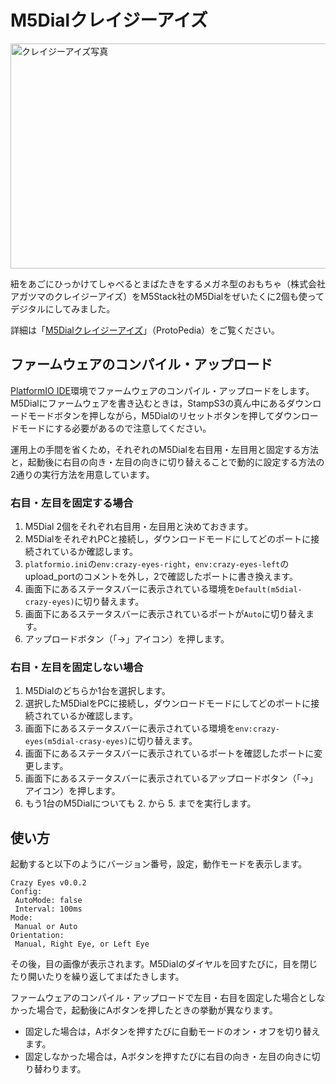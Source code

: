 # M5Dialクレイジーアイズ

<img src="images/crazy-eyes.gif" width="640" height="360" alt="クレイジーアイズ写真">

紐をあごにひっかけてしゃべるとまばたきをするメガネ型のおもちゃ（株式会社アガツマのクレイジーアイズ）をM5Stack社のM5Dialをぜいたくに2個も使ってデジタルにしてみました。

詳細は「[M5Dialクレイジーアイズ](https://protopedia.net/prototype/4810)」（ProtoPedia）をご覧ください。

## ファームウェアのコンパイル・アップロード

[PlatformIO IDE](https://platformio.org/platformio-ide)環境でファームウェアのコンパイル・アップロードをします。
M5Dialにファームウェアを書き込むときは，StampS3の真ん中にあるダウンロードモードボタンを押しながら，M5Dialのリセットボタンを押してダウンロードモードにする必要があるので注意してください。

運用上の手間を省くため，それぞれのM5Dialを右目用・左目用と固定する方法と，起動後に右目の向き・左目の向きに切り替えることで動的に設定する方法の2通りの実行方法を用意しています。

### 右目・左目を固定する場合

1. M5Dial 2個をそれぞれ右目用・左目用と決めておきます。
2. M5DialをそれぞれPCと接続し，ダウンロードモードにしてどのポートに接続されているか確認します。
3. `platformio.ini`の`env:crazy-eyes-right`，`env:crazy-eyes-left`のupload_portのコメントを外し，2で確認したポートに書き換えます。
4. 画面下にあるステータスバーに表示されている環境を`Default(m5dial-crazy-eyes)`に切り替えます。
5. 画面下にあるステータスバーに表示されているポートが`Auto`に切り替えます。
6. アップロードボタン（「→」アイコン）を押します。

### 右目・左目を固定しない場合

1. M5Dialのどちらか1台を選択します。
2. 選択したM5DialをPCに接続し，ダウンロードモードにしてどのポートに接続されているか確認します。
3. 画面下にあるステータスバーに表示されている環境を`env:crazy-eyes(m5dial-crasy-eyes)`に切り替えます。
4. 画面下にあるステータスバーに表示されているポートを確認したポートに変更します。
5. 画面下にあるステータスバーに表示されているアップロードボタン（「→」アイコン）を押します。
6. もう1台のM5Dialについても 2. から 5. までを実行します。

## 使い方

起動すると以下のようにバージョン番号，設定，動作モードを表示します。

```
Crazy Eyes v0.0.2
Config:
 AutoMode: false
 Interval: 100ms
Mode:
 Manual or Auto
Orientation:
 Manual, Right Eye, or Left Eye
```

その後，目の画像が表示されます。M5Dialのダイヤルを回すたびに，目を閉じたり開いたりを繰り返してまばたきします。

ファームウェアのコンパイル・アップロードで左目・右目を固定した場合としなかった場合で，起動後にAボタンを押したときの挙動が異なります。

* 固定した場合は，Aボタンを押すたびに自動モードのオン・オフを切り替えます。
* 固定しなかった場合は，Aボタンを押すたびに右目の向き・左目の向きに切り替わります。
